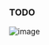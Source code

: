 ### TODO
![image](https://github.com/ton1k0/Task-Manager/assets/36590223/dd6598b4-b7fb-4771-b292-fbe92025be93)
